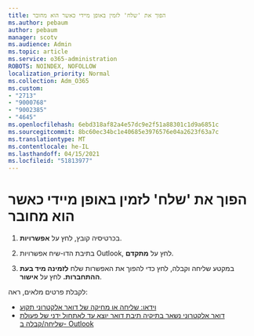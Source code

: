 ```yaml
---
title: הפוך את 'שלח' לזמין באופן מיידי כאשר הוא מחובר
ms.author: pebaum
author: pebaum
manager: scotv
ms.audience: Admin
ms.topic: article
ms.service: o365-administration
ROBOTS: NOINDEX, NOFOLLOW
localization_priority: Normal
ms.collection: Adm_O365
ms.custom:
- "2713"
- "9000768"
- "9002385"
- "4645"
ms.openlocfilehash: 6ebd318af82a4e57dc9e2f51a88301c1d9a6851c
ms.sourcegitcommit: 8bc60ec34bc1e40685e3976576e04a2623f63a7c
ms.translationtype: MT
ms.contentlocale: he-IL
ms.lasthandoff: 04/15/2021
ms.locfileid: "51813977"
---
```

# <a name="enable-send-immediately-when-connected"></a>הפוך את 'שלח' לזמין באופן מיידי כאשר הוא מחובר
 
1. בכרטיסיה קובץ, לחץ על **אפשרויות**.

2. בתיבת הדו-שיח אפשרויות Outlook, לחץ על **מתקדם**.

3. במקטע שליחה וקבלה, לחץ כדי להפוך את האפשרות שלח **לזמינה מיד בעת ההתחברות.** לחץ על **אישור**.

לקבלת פרטים מלאים, ראה:
- [וידאו: שליחה או מחיקה של דואר אלקטרוני תקוע](https://support.office.com/article/Video-Send-or-delete-an-email-stuck-in-your-outbox-26d5d34a-4e5f-444a-a9e8-44db04a94dec) 
- [דואר אלקטרוני נשאר בתיקיה תיבת דואר יוצא עד לאתחול ידני של פעולת שליחה/קבלה ב- Outlook](https://support.microsoft.com/help/2797572/email-stays-in-the-outbox-folder-until-you-manually-initiate-a-send-re)
